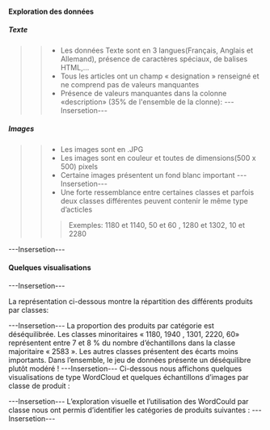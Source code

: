 #### Exploration des données

##### Texte
>>-	Les données Texte sont en 3 langues(Français, Anglais et Allemand), présence de caractères spéciaux, de balises HTML,... 
>>-	Tous les articles ont un champ « designation » renseigné et ne comprend pas de valeurs manquantes
>>-	Présence de valeurs manquantes dans la colonne «description» (35% de l'ensemble de la clonne):
---Insersetion---

##### Images

>>- Les images sont en .JPG
>>- Les images sont en couleur et toutes de dimensions(500 x 500) pixels
>>- Certaine images présentent un fond blanc important
---Insersetion---
>>- Une forte ressemblance entre certaines classes et parfois deux classes différentes peuvent contenir le même type d’acticles
>>>Exemples: 1180 et 1140, 50 et 60 , 1280 et 1302, 10 et 2280

---Insersetion---

#### Quelques visualisations
---Insersetion---

La représentation ci-dessous montre la répartition des différents produits par classes:

---Insersetion---
La proportion des produits par catégorie est déséquilibrée. Les classes minoritaires « 1180, 1940 , 1301, 2220, 60» représentent entre 7 et 8  % du nombre d’échantillons dans la classe majoritaire « 2583 ». Les autres classes présentent des  écarts moins importants. Dans l’ensemble, 
le jeu de données présente un déséquilibre plutôt modéré !
---Insersetion---
Ci-dessous nous affichons quelques visualisations de type WordCloud et quelques échantillons d’images par classe de produit : 
<!-- ### Les données Texte-->
<!-- ### Les données Images-->
---Insersetion---
L’exploration visuelle et l’utilisation des WordCould par classe nous ont permis d’identifier les catégories de produits suivantes : 
---Insersetion---


